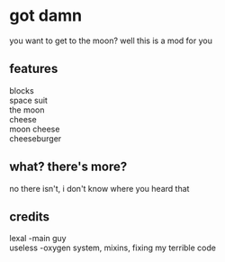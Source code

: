 # got damn
you want to get to the moon? well this is a mod for you
## features
blocks\
space suit\
the moon\
cheese\
moon cheese\
cheeseburger
## what? there's more?
no there isn't, i don't know where you heard that
## credits
lexal -main guy\
useless -oxygen system, mixins, fixing my terrible code
